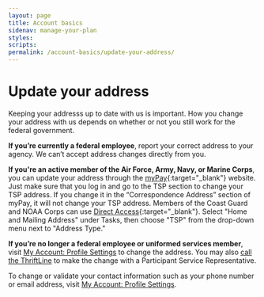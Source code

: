 ```yaml
---
layout: page
title: Account basics
sidenav: manage-your-plan
styles:
scripts:
permalink: /account-basics/update-your-address/
---
```

# Update your address

Keeping your addresss up to date with us is important. How you change your address with us depends on whether or not you still work for the federal government.

**If you’re currently a federal employee**, report your correct address to your agency. We can’t accept address changes directly from you.

**If you're an active member of the Air Force, Army, Navy, or Marine Corps**, you can update your address through the [myPay](https://mypay.dfas.mil/mypay.aspx){:target="\_blank"} website. Just make sure that you log in and go to the TSP section to change your TSP address. If you change it in the “Correspondence Address” section of myPay, it will not change your TSP address. Members of the Coast Guard and NOAA Corps can use [Direct Access](https://portal.direct-access.us/){:target="\_blank"}. Select "Home and Mailing Address" under Tasks, then choose "TSP" from the drop-down menu next to "Address Type."

**If you’re no longer a federal employee or uniformed services member**, visit [My Account: Profile Settings](#) to change the address. You may also [call the ThriftLine](tsp.gov/contact) to make the change with a Participant Service Representative.

To change or validate your contact information such as your phone number or email address, visit [My Account: Profile Settings](#).
